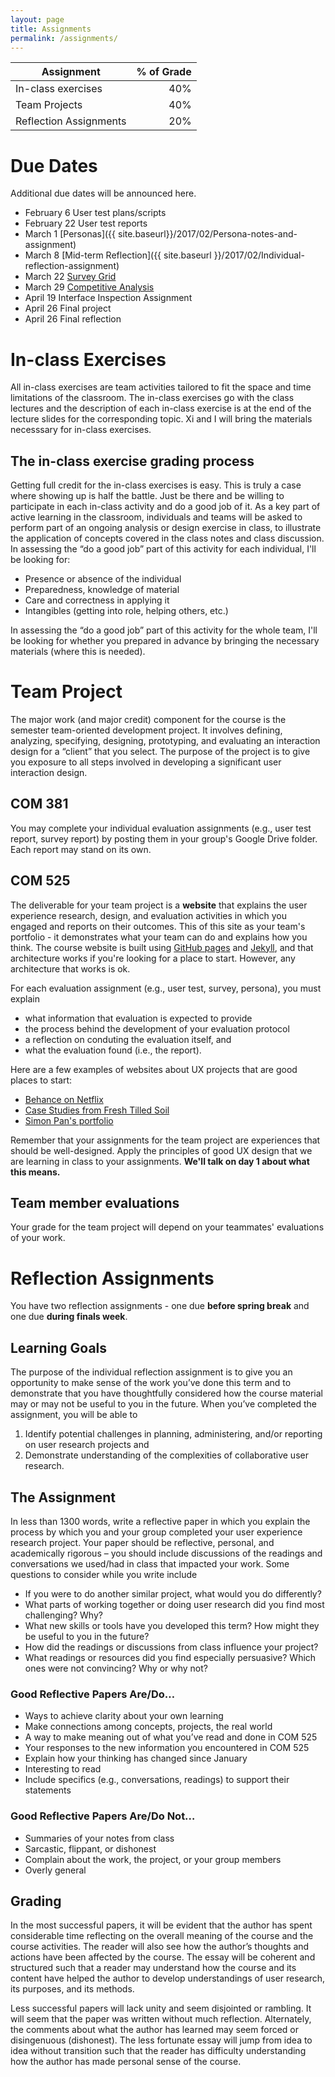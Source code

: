 ```yaml
---
layout: page
title: Assignments
permalink: /assignments/
---
```


| Assignment       | % of Grade           | 
| ------------- |-------------:| 
| In-class exercises     | 40% |
| Team Projects     | 40%  |
| Reflection Assignments | 20% |

# Due Dates

Additional due dates will be announced here.

- February 6 User test plans/scripts 
- February 22 User test reports
- March 1 [Personas]({{ site.baseurl}}/2017/02/Persona-notes-and-assignment) 
- March 8 [Mid-term Reflection]({{ site.baseurl }}/2017/02/Individual-reflection-assignment)
- March 22 [Survey Grid]({{site.baseurl}}/2017/03/Survey-grid-assignment)
- March 29 [Competitive Analysis]({{site.baseurl}}/2017/03/Competitive-analysis-assignment)
- April 19 Interface Inspection Assignment
- April 26 Final project
- April 26 Final reflection 

# In-class ExercisesAll in-class exercises are team activities tailored to fit the space and time limitations of the classroom. The in-class exercises go with the class lectures and the description of each in-class exercise is at the end of the lecture slides for the corresponding topic. Xi and I will bring the materials necesssary for in-class exercises.
## The in-class exercise grading process 
Getting full credit for the in-class exercises is easy. This is truly a case where showing up is half the battle. Just be there and be willing to participate in each in-class activity and do a good job of it. As a key part of active learning in the classroom, individuals and teams will be asked to perform part of an ongoing analysis or design exercise in class, to illustrate the application of concepts covered in the class notes and class discussion. In assessing the “do a good job” part of this activity for each individual, I'll be looking for:
- Presence or absence of the individual- Preparedness, knowledge of material- Care and correctness in applying it- Intangibles (getting into role, helping others, etc.)
In assessing the “do a good job” part of this activity for the whole team, I'll be looking for whether you prepared in advance by bringing the necessary materials (where this is needed).
# Team Project The major work (and major credit) component for the course is the semester team-oriented development project. It involves defining, analyzing, specifying, designing, prototyping, and evaluating an interaction design for a “client” that you select. The purpose of the project is to give you exposure to all steps involved in developing a significant user interaction design. 

## COM 381

You may complete your individual evaluation assignments (e.g., user test report, survey report) by posting them in your group's Google Drive folder. Each report may stand on its own.

## COM 525

The deliverable for your team project is a **website** that explains the user experience research, design, and evaluation activities in which you engaged and reports on their outcomes. This of this site as your team's portfolio - it demonstrates what your team can do and explains how you think. The course website is built using [GitHub pages](https://pages.github.com/) and [Jekyll](https://jekyllrb.com/docs/github-pages/), and that architecture works if you're looking for a place to start. However, any architecture that works is ok.

For each evaluation assignment (e.g., user test, survey, persona), you must explain 

- what information that evaluation is expected to provide
- the process behind the development of your evaluation protocol
- a reflection on conduting the evaluation itself, and 
- what the evaluation found (i.e., the report).

Here are a few examples of websites about UX projects that are good places to start:

- [Behance on Netflix](https://www.behance.net/gallery/18246173/UX-Case-Study-The-Netflix-Screening-Room)
- [Case Studies from Fresh Tilled Soil](http://www.freshtilledsoil.com/work/)
- [Simon Pan's portfolio](http://simonpan.com/)
Remember that your assignments for the team project are experiences that should be well-designed. Apply the principles of good UX design that we are learning in class to your assignments. **We'll talk on day 1 about what this means.**## Team member evaluations Your grade for the team project will depend on your teammates' evaluations of your work.

# Reflection Assignments

You have two reflection assignments - one due **before spring break** and one due **during finals week**.

## Learning Goals	The purpose of the individual reflection assignment is to give you an opportunity to make sense of the work you’ve done this term and to demonstrate that you have thoughtfully considered how the course material may or may not be useful to you in the future. When you’ve completed the assignment, you will be able to
1.	Identify potential challenges in planning, administering, and/or reporting on user research projects and2.	Demonstrate understanding of the complexities of collaborative user research.## The	Assignment	In less than 1300 words, write a reflective paper in which you explain the process by which you and your group completed your user experience research project. Your paper should be reflective, personal, and academically rigorous – you should include discussions of the readings and conversations we used/had in class that impacted your work. Some questions to consider while you write include- If you were to do another similar project, what would you do differently? - What parts of working together or doing user research did you find most challenging? Why? - What new skills or tools have you developed this term? How might they be useful to you in the future?- How did the readings or discussions from class influence your project?- What readings or resources did you find especially persuasive? Which ones were not convincing? Why or why not?

### Good Reflective Papers Are/Do…
 - Ways to achieve clarity about your own learning- Make connections among concepts, projects, the real world- A way to make meaning out of what you’ve read and done in COM 525- Your responses to the new information you encountered in COM 525- Explain how your thinking has changed since January- Interesting to read- Include specifics (e.g., conversations, readings) to support their statements
### Good Reflective Papers Are/Do Not…
- Summaries of your notes from class- Sarcastic, flippant, or dishonest- Complain about the work, the project, or your group members- Overly general## Grading	In the most successful papers, it will be evident that the author has spent considerable time reflecting on the overall meaning of the course and the course activities. The reader will also see how the author’s thoughts and actions have been affected by the course. The essay will be coherent and structured such that a reader may understand how the course and its content have helped the author to develop understandings of user research, its purposes, and its methods.Less successful papers will lack unity and seem disjointed or rambling. It will seem that the paper was written without much reflection. Alternately, the comments about what the author has learned may seem forced or disingenuous (dishonest). The less fortunate essay will jump from idea to idea without transition such that the reader has difficulty understanding how the author has made personal sense of the course.
